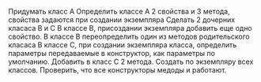 Придумать класс А
Определить классе А 2 свойства и 3 метода, свойства задаются при создании экземпляра
Сделать 2 дочерних класаса В и С
В классе В, присоздании экземпляра добавить еще одно свойство.
В классе В переопределить один из методов родительского класаса
В классе С, при создании экземпляра класса, определить параметры передаваемые в конструктор, как параметры по умолчанию.
Добавить в класс С 2 метода.
Создать по экземпляру всех классов.
Проверить, что все конструкторы медоды и работают.
